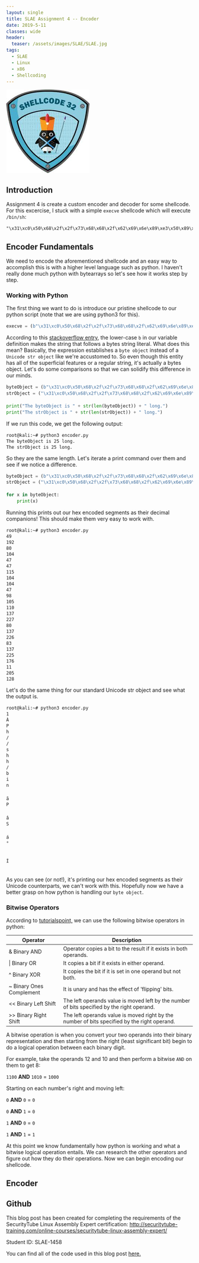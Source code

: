 ```yaml
---
layout: single
title: SLAE Assignment 4 -- Encoder
date: 2019-5-11
classes: wide
header:
  teaser: /assets/images/SLAE/SLAE.jpg
tags:
  - SLAE
  - Linux
  - x86
  - Shellcoding
--- 
```

![](/assets/images/SLAE/SLAE.jpg)

## Introduction

Assignment 4 is create a custom encoder and decoder for some shellcode. For this excercise, I stuck with a simple `execve` shellcode which will execute `/bin/sh`:
```terminal_session
"\x31\xc0\x50\x68\x2f\x2f\x73\x68\x68\x2f\x62\x69\x6e\x89\xe3\x50\x89\xe2\x53\x89\xe1\xb0\x0b\xcd\x80"
```

## Encoder Fundamentals

We need to encode the aforementioned shellcode and an easy way to accomplish this is with a higher level language such as python. I haven't really done much python with bytearrays so let's see how it works step by step.

### Working with Python

The first thing we want to do is introduce our pristine shellcode to our python script (note that we are using python3 for this).

```python
execve = (b"\x31\xc0\x50\x68\x2f\x2f\x73\x68\x68\x2f\x62\x69\x6e\x89\xe3\x50\x89\xe2\x53\x89\xe1\xb0\x0b\xcd\x80")
```

According to this [stackoverflow entry](https://stackoverflow.com/questions/2592764/what-does-a-b-prefix-before-a-python-string-mean), the lower-case `b` in our variable definition makes the string that follows a bytes string literal. What does this mean? Basically, the expression establishes a `byte object` instead of a `Unicode str object` like we're accustomed to. So even though this entity has all of the superficial features or a regular string, it's actually a bytes object. Let's do some comparisons so that we can solidify this difference in our minds.

```python
byteObject = (b"\x31\xc0\x50\x68\x2f\x2f\x73\x68\x68\x2f\x62\x69\x6e\x89\xe3\x50\x89\xe2\x53\x89\xe1\xb0\x0b\xcd\x80")
strObject = ("\x31\xc0\x50\x68\x2f\x2f\x73\x68\x68\x2f\x62\x69\x6e\x89\xe3\x50\x89\xe2\x53\x89\xe1\xb0\x0b\xcd\x80")

print("The byteObject is " + str(len(byteObject)) + " long.")
print("The strObject is " + str(len(strObject)) + " long.")
```

If we run this code, we get the following output:

```terminal_session
root@kali:~# python3 encoder.py
The byteObject is 25 long.
The strObject is 25 long.
```

So they are the same length. Let's iterate a print command over them and see if we notice a difference. 

```python
byteObject = (b"\x31\xc0\x50\x68\x2f\x2f\x73\x68\x68\x2f\x62\x69\x6e\x89\xe3\x50\x89\xe2\x53\x89\xe1\xb0\x0b\xcd\x80")
strObject = ("\x31\xc0\x50\x68\x2f\x2f\x73\x68\x68\x2f\x62\x69\x6e\x89\xe3\x50\x89\xe2\x53\x89\xe1\xb0\x0b\xcd\x80")

for x in byteObject:
	print(x)
```

Running this prints out our hex encoded segments as their decimal companions! This should make them very easy to work with.

```terminal_session
root@kali:~# python3 encoder.py
49
192
80
104
47
47
115
104
104
47
98
105
110
137
227
80
137
226
83
137
225
176
11
205
128
```

Let's do the same thing for our standard Unicode str object and see what the output is. 

```terminal_session
root@kali:~# python3 encoder.py
1
À
P
h
/
/
s
h
h
/
b
i
n

ã
P

â
S

á
°


Í

```

As you can see (or not!), it's printing our hex encoded segments as their Unicode counterparts, we can't work with this. Hopefully now we have a better grasp on how python is handling our `byte object`.

### Bitwise Operators

According to [tutorialspoint,](https://www.tutorialspoint.com/python/bitwise_operators_example.htm) we can use the following bitwise operators in python:

| Operator                 | Description                                                                                  |
|--------------------------|----------------------------------------------------------------------------------------------|
| & Binary AND             | Operator copies a bit to the result if it exists in both operands.                           |
| \| Binary OR              | It copies a bit if it exists in either operand.                                              |
| ^ Binary XOR             | It copies the bit if it is set in one operand but not both.                                  |
| ~ Binary Ones Complement | It is unary and has the effect of 'flipping' bits.                                           |
| << Binary Left Shift     | The left operands value is moved left by the number of bits specified by the right operand.  |
| >> Binary Right Shift    | The left operands value is moved right by the number of bits specified by the right operand. |

A bitwise operation is when you convert your two operands into their binary representation and then starting from the right (least significant bit) begin to do a logical operation between each binary digit. 

For example, take the operands 12 and 10 and then perform a bitwise `AND` on them to get 8:

`1100` **AND** `1010` = `1000` 

Starting on each number's right and moving left:

`0` **AND** `0` = `0`

`0` **AND** `1` = `0`

`1` **AND** `0` = `0`

`1` **AND** `1` = `1`

At this point we know fundamentally how python is working and what a bitwise logical operation entails. We can research the other operators and figure out how they do their operations. Now we can begin encoding our shellcode. 

## Encoder



## Github

This blog post has been created for completing the requirements of the SecurityTube Linux Assembly Expert certification:
<http://securitytube-training.com/online-courses/securitytube-linux-assembly-expert/>

Student ID: SLAE-1458

You can find all of the code used in this blog post [here.](https://github.com/h0mbre/SLAE/tree/master/Assignment3)





